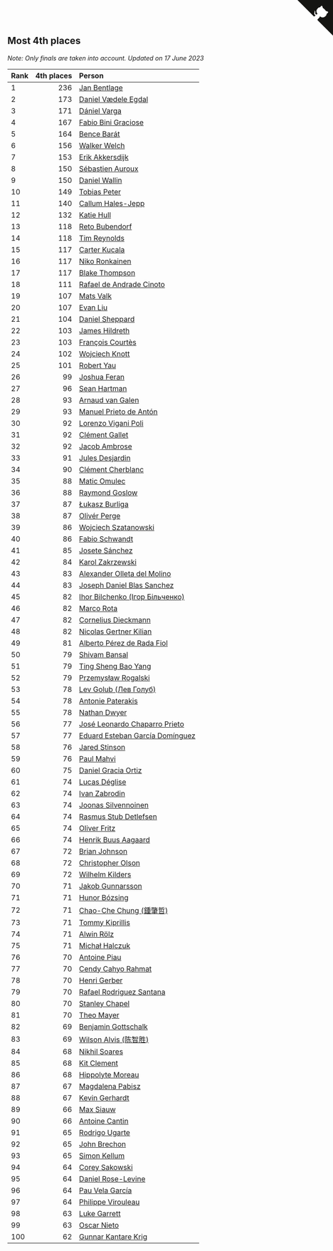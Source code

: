 ## Most 4th places

*Note: Only finals are taken into account.*
*Updated on 17 June 2023*

| Rank | 4th places | Person |
| :--- | ---: | :--- |
| 1 | 236 | [Jan Bentlage](https://www.worldcubeassociation.org/persons/2010BENT01) |
| 2 | 173 | [Daniel Vædele Egdal](https://www.worldcubeassociation.org/persons/2013EGDA01) |
| 3 | 171 | [Dániel Varga](https://www.worldcubeassociation.org/persons/2008VARG01) |
| 4 | 167 | [Fabio Bini Graciose](https://www.worldcubeassociation.org/persons/2010GRAC02) |
| 5 | 164 | [Bence Barát](https://www.worldcubeassociation.org/persons/2008BARA01) |
| 6 | 156 | [Walker Welch](https://www.worldcubeassociation.org/persons/2011WELC01) |
| 7 | 153 | [Erik Akkersdijk](https://www.worldcubeassociation.org/persons/2005AKKE01) |
| 8 | 150 | [Sébastien Auroux](https://www.worldcubeassociation.org/persons/2008AURO01) |
| 9 | 150 | [Daniel Wallin](https://www.worldcubeassociation.org/persons/2013WALL03) |
| 10 | 149 | [Tobias Peter](https://www.worldcubeassociation.org/persons/2014PETE03) |
| 11 | 140 | [Callum Hales-Jepp](https://www.worldcubeassociation.org/persons/2012HALE01) |
| 12 | 132 | [Katie Hull](https://www.worldcubeassociation.org/persons/2010HULL01) |
| 13 | 118 | [Reto Bubendorf](https://www.worldcubeassociation.org/persons/2012BUBE01) |
| 14 | 118 | [Tim Reynolds](https://www.worldcubeassociation.org/persons/2005REYN01) |
| 15 | 117 | [Carter Kucala](https://www.worldcubeassociation.org/persons/2015KUCA01) |
| 16 | 117 | [Niko Ronkainen](https://www.worldcubeassociation.org/persons/2010RONK01) |
| 17 | 117 | [Blake Thompson](https://www.worldcubeassociation.org/persons/2010THOM03) |
| 18 | 111 | [Rafael de Andrade Cinoto](https://www.worldcubeassociation.org/persons/2007CINO01) |
| 19 | 107 | [Mats Valk](https://www.worldcubeassociation.org/persons/2007VALK01) |
| 20 | 107 | [Evan Liu](https://www.worldcubeassociation.org/persons/2009LIUE01) |
| 21 | 104 | [Daniel Sheppard](https://www.worldcubeassociation.org/persons/2009SHEP01) |
| 22 | 103 | [James Hildreth](https://www.worldcubeassociation.org/persons/2009HILD01) |
| 23 | 103 | [François Courtès](https://www.worldcubeassociation.org/persons/2008COUR01) |
| 24 | 102 | [Wojciech Knott](https://www.worldcubeassociation.org/persons/2011KNOT01) |
| 25 | 101 | [Robert Yau](https://www.worldcubeassociation.org/persons/2009YAUR01) |
| 26 | 99 | [Joshua Feran](https://www.worldcubeassociation.org/persons/2011FERA01) |
| 27 | 96 | [Sean Hartman](https://www.worldcubeassociation.org/persons/2016HART02) |
| 28 | 93 | [Arnaud van Galen](https://www.worldcubeassociation.org/persons/2006GALE01) |
| 29 | 93 | [Manuel Prieto de Antón](https://www.worldcubeassociation.org/persons/2015ANTO04) |
| 30 | 92 | [Lorenzo Vigani Poli](https://www.worldcubeassociation.org/persons/2007POLI01) |
| 31 | 92 | [Clément Gallet](https://www.worldcubeassociation.org/persons/2004GALL02) |
| 32 | 92 | [Jacob Ambrose](https://www.worldcubeassociation.org/persons/2010AMBR01) |
| 33 | 91 | [Jules Desjardin](https://www.worldcubeassociation.org/persons/2010DESJ01) |
| 34 | 90 | [Clément Cherblanc](https://www.worldcubeassociation.org/persons/2014CHER05) |
| 35 | 88 | [Matic Omulec](https://www.worldcubeassociation.org/persons/2010OMUL02) |
| 36 | 88 | [Raymond Goslow](https://www.worldcubeassociation.org/persons/2014GOSL01) |
| 37 | 87 | [Łukasz Burliga](https://www.worldcubeassociation.org/persons/2013BURL01) |
| 38 | 87 | [Olivér Perge](https://www.worldcubeassociation.org/persons/2007PERG01) |
| 39 | 86 | [Wojciech Szatanowski](https://www.worldcubeassociation.org/persons/2011SZAT01) |
| 40 | 86 | [Fabio Schwandt](https://www.worldcubeassociation.org/persons/2014SCHW02) |
| 41 | 85 | [Josete Sánchez](https://www.worldcubeassociation.org/persons/2015SANC18) |
| 42 | 84 | [Karol Zakrzewski](https://www.worldcubeassociation.org/persons/2014ZAKR01) |
| 43 | 83 | [Alexander Olleta del Molino](https://www.worldcubeassociation.org/persons/2008OLLE01) |
| 44 | 83 | [Joseph Daniel Blas Sanchez](https://www.worldcubeassociation.org/persons/2016SANC08) |
| 45 | 82 | [Ihor Bilchenko (Ігор Більченко)](https://www.worldcubeassociation.org/persons/2011BILC01) |
| 46 | 82 | [Marco Rota](https://www.worldcubeassociation.org/persons/2009ROTA01) |
| 47 | 82 | [Cornelius Dieckmann](https://www.worldcubeassociation.org/persons/2009DIEC01) |
| 48 | 82 | [Nicolas Gertner Kilian](https://www.worldcubeassociation.org/persons/2013GERT01) |
| 49 | 81 | [Alberto Pérez de Rada Fiol](https://www.worldcubeassociation.org/persons/2011FIOL01) |
| 50 | 79 | [Shivam Bansal](https://www.worldcubeassociation.org/persons/2011BANS02) |
| 51 | 79 | [Ting Sheng Bao Yang](https://www.worldcubeassociation.org/persons/2008BAOY01) |
| 52 | 79 | [Przemysław Rogalski](https://www.worldcubeassociation.org/persons/2013ROGA02) |
| 53 | 78 | [Lev Golub (Лев Голуб)](https://www.worldcubeassociation.org/persons/2014HOLU01) |
| 54 | 78 | [Antonie Paterakis](https://www.worldcubeassociation.org/persons/2012PATE01) |
| 55 | 78 | [Nathan Dwyer](https://www.worldcubeassociation.org/persons/2011DWYE02) |
| 56 | 77 | [José Leonardo Chaparro Prieto](https://www.worldcubeassociation.org/persons/2011CHAP01) |
| 57 | 77 | [Eduard Esteban García Domínguez](https://www.worldcubeassociation.org/persons/2011EDUA01) |
| 58 | 76 | [Jared Stinson](https://www.worldcubeassociation.org/persons/2014STIN01) |
| 59 | 76 | [Paul Mahvi](https://www.worldcubeassociation.org/persons/2012MAHV01) |
| 60 | 75 | [Daniel Gracia Ortiz](https://www.worldcubeassociation.org/persons/2009ORTI01) |
| 61 | 74 | [Lucas Déglise](https://www.worldcubeassociation.org/persons/2015DEGL01) |
| 62 | 74 | [Ivan Zabrodin](https://www.worldcubeassociation.org/persons/2012ZABR01) |
| 63 | 74 | [Joonas Silvennoinen](https://www.worldcubeassociation.org/persons/2016SILV07) |
| 64 | 74 | [Rasmus Stub Detlefsen](https://www.worldcubeassociation.org/persons/2014DETL01) |
| 65 | 74 | [Oliver Fritz](https://www.worldcubeassociation.org/persons/2014FRIT02) |
| 66 | 74 | [Henrik Buus Aagaard](https://www.worldcubeassociation.org/persons/2006BUUS01) |
| 67 | 72 | [Brian Johnson](https://www.worldcubeassociation.org/persons/2013JOHN10) |
| 68 | 72 | [Christopher Olson](https://www.worldcubeassociation.org/persons/2009OLSO01) |
| 69 | 72 | [Wilhelm Kilders](https://www.worldcubeassociation.org/persons/2010KILD02) |
| 70 | 71 | [Jakob Gunnarsson](https://www.worldcubeassociation.org/persons/2015GUNN01) |
| 71 | 71 | [Hunor Bózsing](https://www.worldcubeassociation.org/persons/2009BOZS01) |
| 72 | 71 | [Chao-Che Chung (鍾肇哲)](https://www.worldcubeassociation.org/persons/2012CHON03) |
| 73 | 71 | [Tommy Kiprillis](https://www.worldcubeassociation.org/persons/2014KIPR01) |
| 74 | 71 | [Alwin Rölz](https://www.worldcubeassociation.org/persons/2016ROLZ01) |
| 75 | 71 | [Michał Halczuk](https://www.worldcubeassociation.org/persons/2006HALC01) |
| 76 | 70 | [Antoine Piau](https://www.worldcubeassociation.org/persons/2008PIAU01) |
| 77 | 70 | [Cendy Cahyo Rahmat](https://www.worldcubeassociation.org/persons/2010RAHM02) |
| 78 | 70 | [Henri Gerber](https://www.worldcubeassociation.org/persons/2014GERB01) |
| 79 | 70 | [Rafael Rodriguez Santana](https://www.worldcubeassociation.org/persons/2012SANT12) |
| 80 | 70 | [Stanley Chapel](https://www.worldcubeassociation.org/persons/2016CHAP04) |
| 81 | 70 | [Theo Mayer](https://www.worldcubeassociation.org/persons/2012MAYE01) |
| 82 | 69 | [Benjamin Gottschalk](https://www.worldcubeassociation.org/persons/2016GOTT01) |
| 83 | 69 | [Wilson Alvis (陈智胜)](https://www.worldcubeassociation.org/persons/2011ALVI01) |
| 84 | 68 | [Nikhil Soares](https://www.worldcubeassociation.org/persons/2015SOAR01) |
| 85 | 68 | [Kit Clement](https://www.worldcubeassociation.org/persons/2008CLEM01) |
| 86 | 68 | [Hippolyte Moreau](https://www.worldcubeassociation.org/persons/2008MORE02) |
| 87 | 67 | [Magdalena Pabisz](https://www.worldcubeassociation.org/persons/2017PABI01) |
| 88 | 67 | [Kevin Gerhardt](https://www.worldcubeassociation.org/persons/2013GERH01) |
| 89 | 66 | [Max Siauw](https://www.worldcubeassociation.org/persons/2017SIAU02) |
| 90 | 66 | [Antoine Cantin](https://www.worldcubeassociation.org/persons/2010CANT02) |
| 91 | 65 | [Rodrigo Ugarte](https://www.worldcubeassociation.org/persons/2015UGAR01) |
| 92 | 65 | [John Brechon](https://www.worldcubeassociation.org/persons/2010BREC01) |
| 93 | 65 | [Simon Kellum](https://www.worldcubeassociation.org/persons/2016KELL12) |
| 94 | 64 | [Corey Sakowski](https://www.worldcubeassociation.org/persons/2011SAKO01) |
| 95 | 64 | [Daniel Rose-Levine](https://www.worldcubeassociation.org/persons/2015ROSE01) |
| 96 | 64 | [Pau Vela García](https://www.worldcubeassociation.org/persons/2009GARC04) |
| 97 | 64 | [Philippe Virouleau](https://www.worldcubeassociation.org/persons/2008VIRO01) |
| 98 | 63 | [Luke Garrett](https://www.worldcubeassociation.org/persons/2017GARR05) |
| 99 | 63 | [Oscar Nieto](https://www.worldcubeassociation.org/persons/2014NIET03) |
| 100 | 62 | [Gunnar Kantare Krig](https://www.worldcubeassociation.org/persons/2004KRIG01) |


<a href="https://github.com/JustinTimeCuber/wca_statistics" class="github-corner" aria-label="View source on Github"><svg width="80" height="80" viewBox="0 0 250 250" style="fill:#151513; color:#fff; position: absolute; top: 0; border: 0; right: 0;" aria-hidden="true"><path d="M0,0 L115,115 L130,115 L142,142 L250,250 L250,0 Z"></path><path d="M128.3,109.0 C113.8,99.7 119.0,89.6 119.0,89.6 C122.0,82.7 120.5,78.6 120.5,78.6 C119.2,72.0 123.4,76.3 123.4,76.3 C127.3,80.9 125.5,87.3 125.5,87.3 C122.9,97.6 130.6,101.9 134.4,103.2" fill="currentColor" style="transform-origin: 130px 106px;" class="octo-arm"></path><path d="M115.0,115.0 C114.9,115.1 118.7,116.5 119.8,115.4 L133.7,101.6 C136.9,99.2 139.9,98.4 142.2,98.6 C133.8,88.0 127.5,74.4 143.8,58.0 C148.5,53.4 154.0,51.2 159.7,51.0 C160.3,49.4 163.2,43.6 171.4,40.1 C171.4,40.1 176.1,42.5 178.8,56.2 C183.1,58.6 187.2,61.8 190.9,65.4 C194.5,69.0 197.7,73.2 200.1,77.6 C213.8,80.2 216.3,84.9 216.3,84.9 C212.7,93.1 206.9,96.0 205.4,96.6 C205.1,102.4 203.0,107.8 198.3,112.5 C181.9,128.9 168.3,122.5 157.7,114.1 C157.9,116.9 156.7,120.9 152.7,124.9 L141.0,136.5 C139.8,137.7 141.6,141.9 141.8,141.8 Z" fill="currentColor" class="octo-body"></path></svg></a><style>.github-corner:hover .octo-arm{animation:octocat-wave 560ms ease-in-out}@keyframes octocat-wave{0%,100%{transform:rotate(0)}20%,60%{transform:rotate(-25deg)}40%,80%{transform:rotate(10deg)}}@media (max-width:500px){.github-corner:hover .octo-arm{animation:none}.github-corner .octo-arm{animation:octocat-wave 560ms ease-in-out}}</style>
